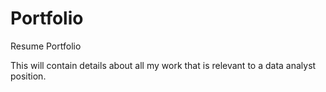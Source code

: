 # Portfolio
Resume Portfolio

This will contain details about all my work that is relevant to a data analyst position.
